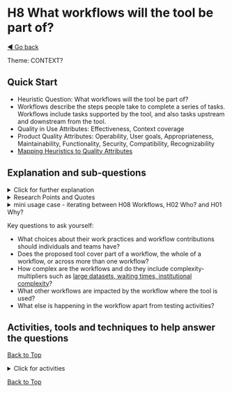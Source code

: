 <a name="TopofPage"></a>
# H8 What workflows will the tool be part of?
[◄ Go back](README.md)

Theme: CONTEXT?

## Quick Start

- Heuristic Question: What workflows will the tool be part of?
- Workflows describe the steps people take to complete a series of tasks. Workflows include tasks supported by the tool, and also tasks upstream and downstream from the tool.	
- Quality in Use Attributes: Effectiveness, Context coverage
- Product Quality Attributes: Operability, User goals, Appropriateness, Maintainability, Functionality, Security, Compatibility, Recognizability
- [Mapping Heuristics to Quality Attributes](Qualityattributesv2.md)

## Explanation and sub-questions

<details close><summary>Click for further explanation</summary> 

Workflows describe the steps people take to complete a series of tasks. Workflows describe the organizational/business tasks to be completed.
Think about: 
- Workflows transcend tools and individuals, weaving across and between teams and organizations. 
- Workflows include tasks that could be supported by a tool, and also tasks upstream and downstream from the tool.
- Workflows are described by experts in texts such as standards, syllabi, training courses, text books, blogs, etc. but those descriptions do not always reflect the reality of what people need to do.
- There will be an obvious set of activities within a workflow for an individual. The workflow will extend across a team, and to other teams within and possibly outside the organization. Workflows include information exchange and communication between people, data exchange between tools and systems, task handovers.

</details>


<details close>
<summary>Research Points and Quotes</summary>

Research Point: We found that testers reported tools not supporting their workflow and feeling that unsuitable workflows had been imposed on their work. Workflows in tools did not always support preferred working practices, and sometimes were barriers to progress rather than enablers. Not having a choice can be a blocker, but sometimes it is essential.  

*"Some workflows are imposed as we don’t want the users to use their initiative and ‘improve’ the workflow but miss an important step (to someone else) they were unaware was important.  Other workflows do not follow preferred working practices due to technical/cost constraints. Workflow modelling is REALLY important in tool design and the workflows need to be modelled so that the tool designers are clear on what is optional and what is not, so that they can make compromises when implementing the workflow (e.g. based on tool costs, workflow time constraints, etc.)."* 

*``supports your workflow vs forcing you to change. People > process/tools''*

*``most test case management systems impose a workflow that forces testers to waste time creating fake artifacts for exploratory testing;[tool named] is a sinkhole for time & effort''*

*``Tooling that enforces strict linearity and workflows, where I require more freedom are limiting''*

*``Too many of the testing tools, particularly "test management" or "test case management" tools that I've seen try to dictate the whole workflow for using them. For example, you might have to create your test cases in advance, assign them, group them, etc., which makes it very difficult if you want a more dynamic approach.''*

*``we don't have a "this is how we always do it" mentality, we take each feature and decide how it makes the most sense to test it based on our context (complexity of the feature, experience and availability of team members, tools available, schedule, risk, etc.) We also don't tend to bucket our testing into things like "API testing", "UI testing", etc. because we've found that we get more value out of mixing approaches that have traditionally been over-segregated.''*


</details>

<details close><summary>mini usage case - iterating between H08 Workflows, H02 Who? and H01 Why?</summary>

In one use of the heuristis, a participant indicated both that this question is essential, and also noted its link to H01 and H02, and to the context for the investigation.
*'This heuristic would be in the core when mapping the current state together with the key stakeholders. I would use a current state mapping exercise to explore this heuristic effectively to understand both the big picture and role specific workflows. At this stage, it's crucial to loop back to questions of "why," "who," and the broader context to understand relevant motivations and connections. A current state mapping exercise captures individual activities and identifies bottlenecks within the process.'*

</details>

Key questions to ask yourself:
- What choices about their work practices and workflow contributions should individuals and teams have?
- Does the proposed tool cover part of a workflow, the whole of a workflow, or across more than one workflow?
- How complex are the workflows and do they include complexity-multipliers such as [large datasets, waiting times, institutional complexity](https://www.nngroup.com/articles/complex-application-design-framework/)?
- What other workflows are impacted by the workflow where the tool is used?
- What else is happening in the workflow apart from testing activities?

## Activities, tools and techniques to help answer the questions

 [Back to Top](#TopofPage)

 <details close>
  <summary> Click for activities </summary>

To understand and describe a workflow, you need to know the activities to be done, how they link together, who takes part, how workflows link together.
The test workflow and the development workflow will interact, but so might other organizational workflows. As part of those interactions, tools will need to interact.


We have tabulated the [Quality in Use and Product Quality Attributes](Qualityattributesv2.md) in a priority order based on the input from industry practitioners during our research. Use that data to help you focus on the optimal product attributes to meet the QiU/UX goals for your tool. We've included quotes from practitioners that you can use to help you understand your own goals, stakeholders, and contexts, plus a cross reference between the heuristics and the quality attributes. **These may help with context development. You may need to revisit your personas to think about which workflows they are involved in.**


The activities to understand this heuristic mean working with stakeholders and typical users for the tool. Workflow mapping and journey mapping are typical activities. In case you are not familiar with them, there are some external articles linked to below:
- Make a workflow diagram as a flowchart or a [wireflow diagram](https://www.nngroup.com/articles/wireflows/)
- As testing activities are complex and iterative, consider [designing for a complex workflow with interruptions](https://www.nngroup.com/articles/designing-for-waits-and-interruptions/)
- [Journey Mapping](https://www.nngroup.com/articles/journey-mapping-101/) including [experience maps, customer journey maps and empathy maps](https://www.nngroup.com/articles/ux-mapping-cheat-sheet/)
- [Service blueprint](https://www.nngroup.com/articles/service-blueprints-definition/) to get the interaction between the customer journey, the workflow and the technical flow
- Ask ["How might we? questions"](https://www.nngroup.com/articles/how-might-we-questions/) to look for options.

</details>

 [Back to Top](#TopofPage)
